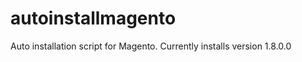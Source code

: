 autoinstallmagento
==================

Auto installation script for Magento. Currently installs version 1.8.0.0
